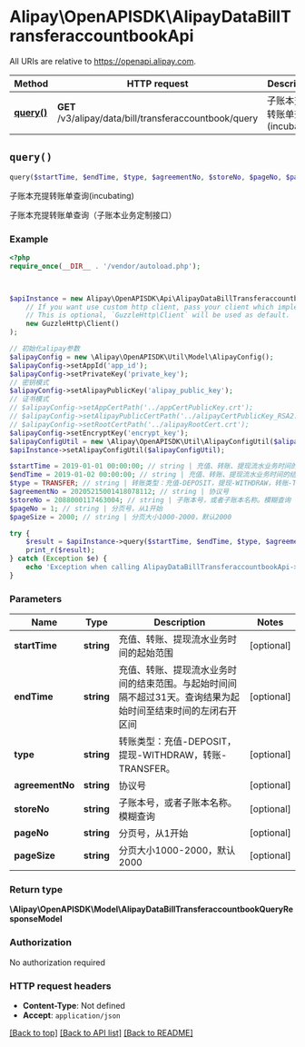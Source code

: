 # Alipay\OpenAPISDK\AlipayDataBillTransferaccountbookApi

All URIs are relative to https://openapi.alipay.com.

Method | HTTP request | Description
------------- | ------------- | -------------
[**query()**](AlipayDataBillTransferaccountbookApi.md#query) | **GET** /v3/alipay/data/bill/transferaccountbook/query | 子账本充提转账单查询(incubating)


## `query()`

```php
query($startTime, $endTime, $type, $agreementNo, $storeNo, $pageNo, $pageSize): \Alipay\OpenAPISDK\Model\AlipayDataBillTransferaccountbookQueryResponseModel
```

子账本充提转账单查询(incubating)

子账本充提转账单查询（子账本业务定制接口）

### Example

```php
<?php
require_once(__DIR__ . '/vendor/autoload.php');



$apiInstance = new Alipay\OpenAPISDK\Api\AlipayDataBillTransferaccountbookApi(
    // If you want use custom http client, pass your client which implements `GuzzleHttp\ClientInterface`.
    // This is optional, `GuzzleHttp\Client` will be used as default.
    new GuzzleHttp\Client()
);

// 初始化alipay参数
$alipayConfig = new \Alipay\OpenAPISDK\Util\Model\AlipayConfig();
$alipayConfig->setAppId('app_id');
$alipayConfig->setPrivateKey('private_key');
// 密钥模式
$alipayConfig->setAlipayPublicKey('alipay_public_key');
// 证书模式
// $alipayConfig->setAppCertPath('../appCertPublicKey.crt');
// $alipayConfig->setAlipayPublicCertPath('../alipayCertPublicKey_RSA2.crt');
// $alipayConfig->setRootCertPath('../alipayRootCert.crt');
$alipayConfig->setEncryptKey('encrypt_key');
$alipayConfigUtil = new \Alipay\OpenAPISDK\Util\AlipayConfigUtil($alipayConfig);
$apiInstance->setAlipayConfigUtil($alipayConfigUtil);

$startTime = 2019-01-01 00:00:00; // string | 充值、转账、提现流水业务时间的起始范围
$endTime = 2019-01-02 00:00:00; // string | 充值、转账、提现流水业务时间的结束范围。与起始时间间隔不超过31天。查询结果为起始时间至结束时间的左闭右开区间
$type = TRANSFER; // string | 转账类型：充值-DEPOSIT，提现-WITHDRAW，转账-TRANSFER。
$agreementNo = 20205215001418078112; // string | 协议号
$storeNo = 2088000117463004; // string | 子账本号，或者子账本名称。模糊查询
$pageNo = 1; // string | 分页号，从1开始
$pageSize = 2000; // string | 分页大小1000-2000，默认2000

try {
    $result = $apiInstance->query($startTime, $endTime, $type, $agreementNo, $storeNo, $pageNo, $pageSize);
    print_r($result);
} catch (Exception $e) {
    echo 'Exception when calling AlipayDataBillTransferaccountbookApi->query: ', $e->getMessage(), PHP_EOL;
}
```

### Parameters

Name | Type | Description  | Notes
------------- | ------------- | ------------- | -------------
 **startTime** | **string**| 充值、转账、提现流水业务时间的起始范围 | [optional]
 **endTime** | **string**| 充值、转账、提现流水业务时间的结束范围。与起始时间间隔不超过31天。查询结果为起始时间至结束时间的左闭右开区间 | [optional]
 **type** | **string**| 转账类型：充值-DEPOSIT，提现-WITHDRAW，转账-TRANSFER。 | [optional]
 **agreementNo** | **string**| 协议号 | [optional]
 **storeNo** | **string**| 子账本号，或者子账本名称。模糊查询 | [optional]
 **pageNo** | **string**| 分页号，从1开始 | [optional]
 **pageSize** | **string**| 分页大小1000-2000，默认2000 | [optional]

### Return type

**\Alipay\OpenAPISDK\Model\AlipayDataBillTransferaccountbookQueryResponseModel**

### Authorization

No authorization required

### HTTP request headers

- **Content-Type**: Not defined
- **Accept**: `application/json`

[[Back to top]](#) [[Back to API list]](../../README.md#api-endpoints)
[[Back to README]](../../README.md)
